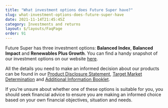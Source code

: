 ```yaml
---
title: "What investment options does Future Super have?"
slug: what-investment-options-does-future-super-have
date: 2021-11-14T21:45:45Z
category: Investments and returns
layout: $/layouts/FaqPage
order: 91
---
```


Future Super has three investment options: **Balanced Index**, **Balanced Impact** and **Renewables Plus Growth**. You can find a handy snapshot of our investment options on our website [here](https://www.myfuturesuper.com.au/investment-options/).

All the details you need to make an informed decision about our products can be found in our [Product Disclosure Statement](https://www.futuresuper.com.au/pds), [Target Market Determination](https://www.futuresuper.com.au/tmd) and [Additional Information Booklet](https://www.futuresuper.com.au/aib).

If you’re unsure about whether one of these options is suitable for you, you should seek financial advice to ensure you are making an informed choice based on your own financial objectives, situation and needs.
